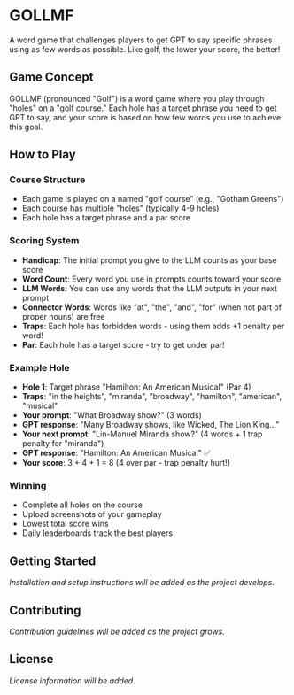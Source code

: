 # GOLLMF

A word game that challenges players to get GPT to say specific phrases using as few words as possible. Like golf, the lower your score, the better!

## Game Concept

GOLLMF (pronounced "Golf") is a word game where you play through "holes" on a "golf course." Each hole has a target phrase you need to get GPT to say, and your score is based on how few words you use to achieve this goal.

## How to Play

### Course Structure
- Each game is played on a named "golf course" (e.g., "Gotham Greens")
- Each course has multiple "holes" (typically 4-9 holes)
- Each hole has a target phrase and a par score

### Scoring System
- **Handicap**: The initial prompt you give to the LLM counts as your base score
- **Word Count**: Every word you use in prompts counts toward your score
- **LLM Words**: You can use any words that the LLM outputs in your next prompt
- **Connector Words**: Words like "at", "the", "and", "for" (when not part of proper nouns) are free
- **Traps**: Each hole has forbidden words - using them adds +1 penalty per word!
- **Par**: Each hole has a target score - try to get under par!

### Example Hole
- **Hole 1**: Target phrase "Hamilton: An American Musical" (Par 4)
- **Traps**: "in the heights", "miranda", "broadway", "hamilton", "american", "musical"
- **Your prompt**: "What Broadway show?" (3 words)
- **GPT response**: "Many Broadway shows, like Wicked, The Lion King..."
- **Your next prompt**: "Lin-Manuel Miranda show?" (4 words + 1 trap penalty for "miranda")
- **GPT response**: "Hamilton: An American Musical" ✅
- **Your score**: 3 + 4 + 1 = 8 (4 over par - trap penalty hurt!)

### Winning
- Complete all holes on the course
- Upload screenshots of your gameplay
- Lowest total score wins
- Daily leaderboards track the best players

## Getting Started

*Installation and setup instructions will be added as the project develops.*

## Contributing

*Contribution guidelines will be added as the project grows.*

## License

*License information will be added.*
